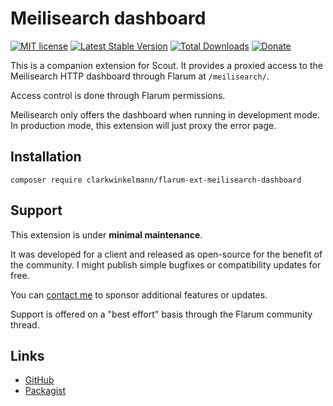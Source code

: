 # Meilisearch dashboard

[![MIT license](https://img.shields.io/badge/license-MIT-blue.svg)](https://github.com/clarkwinkelmann/flarum-ext-meilisearch-dashboard/blob/master/LICENSE.md) [![Latest Stable Version](https://img.shields.io/packagist/v/clarkwinkelmann/flarum-ext-meilisearch-dashboard.svg)](https://packagist.org/packages/clarkwinkelmann/flarum-ext-meilisearch-dashboard) [![Total Downloads](https://img.shields.io/packagist/dt/clarkwinkelmann/flarum-ext-meilisearch-dashboard.svg)](https://packagist.org/packages/clarkwinkelmann/flarum-ext-meilisearch-dashboard) [![Donate](https://img.shields.io/badge/paypal-donate-yellow.svg)](https://www.paypal.me/clarkwinkelmann)

This is a companion extension for Scout. It provides a proxied access to the Meilisearch HTTP dashboard through Flarum at `/meilisearch/`.

Access control is done through Flarum permissions.

Meilisearch only offers the dashboard when running in development mode.
In production mode, this extension will just proxy the error page.

## Installation

    composer require clarkwinkelmann/flarum-ext-meilisearch-dashboard

## Support

This extension is under **minimal maintenance**.

It was developed for a client and released as open-source for the benefit of the community.
I might publish simple bugfixes or compatibility updates for free.

You can [contact me](https://clarkwinkelmann.com/flarum) to sponsor additional features or updates.

Support is offered on a "best effort" basis through the Flarum community thread.

## Links

- [GitHub](https://github.com/clarkwinkelmann/flarum-ext-meilisearch-dashboard)
- [Packagist](https://packagist.org/packages/clarkwinkelmann/flarum-ext-meilisearch-dashboard)
